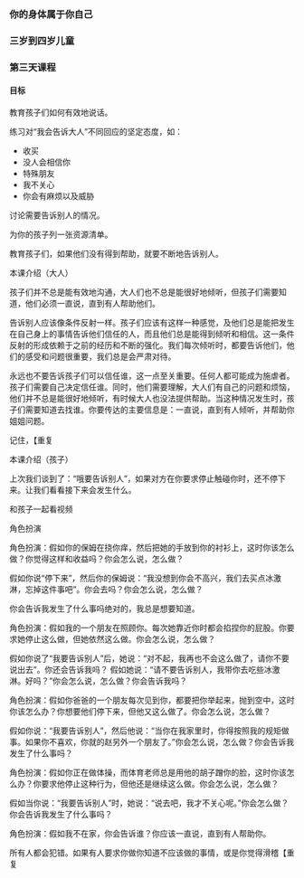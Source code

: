 ### 你的身体属于你自己

### 三岁到四岁儿童

### 第三天课程

#### 目标

教育孩子们如何有效地说话。

练习对“我会告诉大人”不同回应的坚定态度，如：

* 收买
* 没人会相信你
* 特殊朋友
* 我不关心
* 你会有麻烦以及威胁

讨论需要告诉别人的情况。

为你的孩子列一张资源清单。

教育孩子们，如果他们没有得到帮助，就要不断地告诉别人。

本课介绍（大人）

孩子们并不总是能有效地沟通，大人们也不总是能很好地倾听，但孩子们需要知道，他们必须一直说，直到有人帮助他们。

告诉别人应该像条件反射一样。孩子们应该有这样一种感觉，及他们总是能把发生在自己身上的事情告诉他们信任的人，而且他们总是能得到倾听和相信。这一条件反射的形成依赖于之前的经历和不断的强化。我们每次倾听时，都要告诉他们，他们的感受和问题很重要，我们总是会严肃对待。

永远也不要告诉孩子们可以信任谁，这一点至关重要。任何人都可能成为施虐者。孩子们需要自己决定信任谁。同时，他们需要理解，大人们有自己的问题和烦恼，他们并不总是能很好地倾听，有时候大人也没法提供帮助。当这种情况发生时，孩子们需要知道去找谁。你要传达的主要信息是：一直说，直到有人倾听，并帮助你姐姐问题。

记住，【重复

本课介绍（孩子）

上次我们谈到了：“哦要告诉别人”，如果对方在你要求停止触碰你时，还不停下来。让我们看看接下来会发生什么。

和孩子一起看视频

角色扮演

角色扮演：假如你的保姆在挠你痒，然后把她的手放到你的衬衫上，这时你该怎么做？你觉得这样和收益吗？你会怎么说，怎么做？

假如你说“停下来”，然后你的保姆说：“我没想到你会不高兴，我们去买点冰激淋，忘掉这件事吧”。你会去吗？你会怎么说，怎么做？

你会告诉我发生了什么事吗绝对的，我总是想要知道。

角色扮演：假如我的一个朋友在照顾你。每次她靠近你时都会掐捏你的屁股。你要求她停止这么做，但她依然这么做。你会怎么说，怎么做？

假如你说了“我要告诉别人”后，她说：“对不起，我再也不会这么做了，请你不要说出去”。你还会告诉我吗？
假如她说：“请不要告诉别人，我带你去吃些冰激淋。好吗？”你会怎么说，怎么做？你会告诉我吗？

角色扮演：假如你爸爸的一个朋友每次见到你，都要把你举起来，抛到空中，这时你该怎么办？你想要他们停下来，但他又这么做了。你会怎么说，怎么做？

假如你说：“我要告诉别人”，然后他说：“当你在我家里时，你得按照我的规矩做事。如果你不喜欢，你就的赵另外一个朋友了。”你会怎么说，怎么做？你会告诉我发生了什么事吗？

角色扮演：假如你正在做体操，而体育老师总是用他的胡子蹭你的脸，这时你该怎么办？你要求他停止这种行为，但他还是继续这么做。你会怎么说，怎么做？

假如当你说：“我要告诉别人”时，她说：“说去吧，我才不关心呢。”你会怎么做？你会告诉我发生了什么事吗？

角色扮演：假如我不在家，你会告诉谁？你应该一直说，直到有人帮助你。

所有人都会犯错。如果有人要求你做你知道不应该做的事情，或是你觉得滑稽【重复

